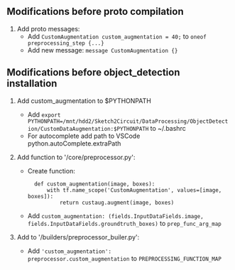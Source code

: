 ## Modifications before proto compilation
1. Add proto messages:
    - Add <code>CustomAugmentation custom_augmentation = 40;</code> to <code>oneof preprocessing_step {...}</code>
    - Add new message: <code>message CustomAugmentation {}</code>

## Modifications before object_detection installation
1. Add custom_augmentation to $PYTHONPATH
    - Add <code>export PYTHONPATH=/mnt/hdd2/Sketch2Circuit/DataProcessing/ObjectDetection/CustomDataAugmentation:$PYTHONPATH</code> to ~/.bashrc
    - For autocomplete add path to VSCode python.autoComplete.extraPath

2. Add function to '/core/preprocessor.py':
    - Create function:

            def custom_augmentation(image, boxes):
                with tf.name_scope('CustomAugmentation', values=[image, boxes]):
                    return custaug.augment(image, boxes)

    - Add <code>custom_augmentation: (fields.InputDataFields.image, fields.InputDataFields.groundtruth_boxes)</code> to <code>prep_func_arg_map</code>

3. Add to '/builders/preprocessor_builer.py':
    - Add <code>'custom_augmentation': preprocessor.custom_augmentation</code> to <code>PREPROCESSING_FUNCTION_MAP</code>